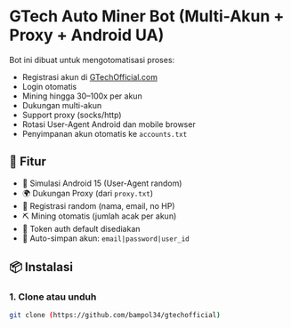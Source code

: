 # GTech Auto Miner Bot (Multi-Akun + Proxy + Android UA)

Bot ini dibuat untuk mengotomatisasi proses:
- Registrasi akun di [GTechOfficial.com](https://www.gtechofficial.com)
- Login otomatis
- Mining hingga 30–100x per akun
- Dukungan multi-akun
- Support proxy (socks/http)
- Rotasi User-Agent Android dan mobile browser
- Penyimpanan akun otomatis ke `accounts.txt`

## 🔧 Fitur
- 📱 Simulasi Android 15 (User-Agent random)
- 🌍 Dukungan Proxy (dari `proxy.txt`)
- 👤 Registrasi random (nama, email, no HP)
- ⛏️ Mining otomatis (jumlah acak per akun)
- 🔐 Token auth default disediakan
- 📂 Auto-simpan akun: `email|password|user_id`

## 📦 Instalasi

### 1. Clone atau unduh
```bash
git clone (https://github.com/bampol34/gtechofficial)


